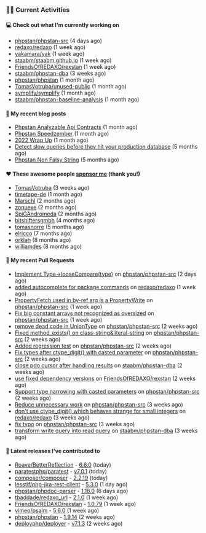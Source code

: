 ### 👨‍💻 Current Activities


#### 💻 Check out what I'm currently working on

- [phpstan/phpstan-src](https://github.com/phpstan/phpstan-src) (4 days ago)
- [redaxo/redaxo](https://github.com/redaxo/redaxo) (1 week ago)
- [yakamara/yak](https://github.com/yakamara/yak) (1 week ago)
- [staabm/staabm.github.io](https://github.com/staabm/staabm.github.io) (1 week ago)
- [FriendsOfREDAXO/rexstan](https://github.com/FriendsOfREDAXO/rexstan) (1 week ago)
- [staabm/phpstan-dba](https://github.com/staabm/phpstan-dba) (3 weeks ago)
- [phpstan/phpstan](https://github.com/phpstan/phpstan) (1 month ago)
- [TomasVotruba/unused-public](https://github.com/TomasVotruba/unused-public) (1 month ago)
- [symplify/symplify](https://github.com/symplify/symplify) (1 month ago)
- [staabm/phpstan-baseline-analysis](https://github.com/staabm/phpstan-baseline-analysis) (1 month ago)


#### 📜 My recent blog posts

- [Phpstan Analyzable Api Contracts](https://staabm.github.io/2022/12/29/phpstan-analyzable-api-contracts.html) (1 month ago)
- [Phpstan Speedzember](https://staabm.github.io/2022/12/23/phpstan-speedzember.html) (1 month ago)
- [2022 Wrap Up](https://staabm.github.io/2022/12/20/2022-wrap-up.html) (1 month ago)
- [Detect slow queries before they hit your production database](https://staabm.github.io/2022/08/16/phpstan-dba-query-plan-analysis.html) (5 months ago)
- [Phpstan Non Falsy String](https://staabm.github.io/2022/08/11/phpstan-non-falsy-string.html) (5 months ago)


#### ❤️ These awesome people [sponsor me](https://github.com/sponsors/staabm) (thank you!)

- [TomasVotruba](https://github.com/TomasVotruba) (3 weeks ago)
- [timetape-de](https://github.com/timetape-de) (1 month ago)
- [Marschl](https://github.com/Marschl) (2 months ago)
- [zonuexe](https://github.com/zonuexe) (2 months ago)
- [SpiGAndromeda](https://github.com/SpiGAndromeda) (2 months ago)
- [bitshiftersgmbh](https://github.com/bitshiftersgmbh) (4 months ago)
- [tomasnorre](https://github.com/tomasnorre) (5 months ago)
- [elricco](https://github.com/elricco) (7 months ago)
- [orklah](https://github.com/orklah) (8 months ago)
- [williamdes](https://github.com/williamdes) (8 months ago)


#### 🔨 My recent Pull Requests

- [Implement Type-&gt;looseCompare(type)](https://github.com/phpstan/phpstan-src/pull/2216) on [phpstan/phpstan-src](https://github.com/phpstan/phpstan-src) (2 days ago)
- [added autocomplete for package commands](https://github.com/redaxo/redaxo/pull/5544) on [redaxo/redaxo](https://github.com/redaxo/redaxo) (1 week ago)
- [PropertyFetch used in by-ref arg is a PropertyWrite](https://github.com/phpstan/phpstan-src/pull/2200) on [phpstan/phpstan-src](https://github.com/phpstan/phpstan-src) (1 week ago)
- [Fix big constant arrays not recognized as oversized](https://github.com/phpstan/phpstan-src/pull/2199) on [phpstan/phpstan-src](https://github.com/phpstan/phpstan-src) (1 week ago)
- [remove dead code in UnionType](https://github.com/phpstan/phpstan-src/pull/2194) on [phpstan/phpstan-src](https://github.com/phpstan/phpstan-src) (2 weeks ago)
- [Fixed method_exists() on class-string&amp;literal-string](https://github.com/phpstan/phpstan-src/pull/2193) on [phpstan/phpstan-src](https://github.com/phpstan/phpstan-src) (2 weeks ago)
- [Added regression test](https://github.com/phpstan/phpstan-src/pull/2191) on [phpstan/phpstan-src](https://github.com/phpstan/phpstan-src) (2 weeks ago)
- [Fix types after ctype_digit() with casted parameter](https://github.com/phpstan/phpstan-src/pull/2189) on [phpstan/phpstan-src](https://github.com/phpstan/phpstan-src) (2 weeks ago)
- [close pdo cursor after handling results](https://github.com/staabm/phpstan-dba/pull/500) on [staabm/phpstan-dba](https://github.com/staabm/phpstan-dba) (2 weeks ago)
- [use fixed dependency versions](https://github.com/FriendsOfREDAXO/rexstan/pull/305) on [FriendsOfREDAXO/rexstan](https://github.com/FriendsOfREDAXO/rexstan) (2 weeks ago)
- [Support type narrowing with casted parameters](https://github.com/phpstan/phpstan-src/pull/2186) on [phpstan/phpstan-src](https://github.com/phpstan/phpstan-src) (2 weeks ago)
- [Reduce unnecessary work](https://github.com/phpstan/phpstan-src/pull/2181) on [phpstan/phpstan-src](https://github.com/phpstan/phpstan-src) (3 weeks ago)
- [don&#39;t use ctype_digit() which behaves strange for small integers](https://github.com/redaxo/redaxo/pull/5514) on [redaxo/redaxo](https://github.com/redaxo/redaxo) (3 weeks ago)
- [fix typo](https://github.com/phpstan/phpstan-src/pull/2170) on [phpstan/phpstan-src](https://github.com/phpstan/phpstan-src) (3 weeks ago)
- [transform write query into read query](https://github.com/staabm/phpstan-dba/pull/497) on [staabm/phpstan-dba](https://github.com/staabm/phpstan-dba) (3 weeks ago)


#### 🔭 Latest releases I've contributed to

- [Roave/BetterReflection](https://github.com/Roave/BetterReflection) - [6.6.0](https://github.com/Roave/BetterReflection/releases/tag/6.6.0) (today)
- [paratestphp/paratest](https://github.com/paratestphp/paratest) - [v7.0.1](https://github.com/paratestphp/paratest/releases/tag/v7.0.1) (today)
- [composer/composer](https://github.com/composer/composer) - [2.2.19](https://github.com/composer/composer/releases/tag/2.2.19) (today)
- [lesstif/php-jira-rest-client](https://github.com/lesstif/php-jira-rest-client) - [5.3.0](https://github.com/lesstif/php-jira-rest-client/releases/tag/5.3.0) (1 day ago)
- [phpstan/phpdoc-parser](https://github.com/phpstan/phpdoc-parser) - [1.16.0](https://github.com/phpstan/phpdoc-parser/releases/tag/1.16.0) (6 days ago)
- [tbaddade/redaxo_url](https://github.com/tbaddade/redaxo_url) - [2.1.0](https://github.com/tbaddade/redaxo_url/releases/tag/2.1.0) (1 week ago)
- [FriendsOfREDAXO/rexstan](https://github.com/FriendsOfREDAXO/rexstan) - [1.0.79](https://github.com/FriendsOfREDAXO/rexstan/releases/tag/1.0.79) (1 week ago)
- [vimeo/psalm](https://github.com/vimeo/psalm) - [5.6.0](https://github.com/vimeo/psalm/releases/tag/5.6.0) (1 week ago)
- [phpstan/phpstan](https://github.com/phpstan/phpstan) - [1.9.14](https://github.com/phpstan/phpstan/releases/tag/1.9.14) (2 weeks ago)
- [deployphp/deployer](https://github.com/deployphp/deployer) - [v7.1.3](https://github.com/deployphp/deployer/releases/tag/v7.1.3) (2 weeks ago)
